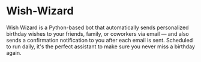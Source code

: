 # Wish-Wizard
Wish Wizard is a Python-based bot that automatically sends personalized birthday wishes to your friends, family, or coworkers via email — and also sends a confirmation notification to you after each email is sent. Scheduled to run daily, it's the perfect assistant to make sure you never miss a birthday again.
